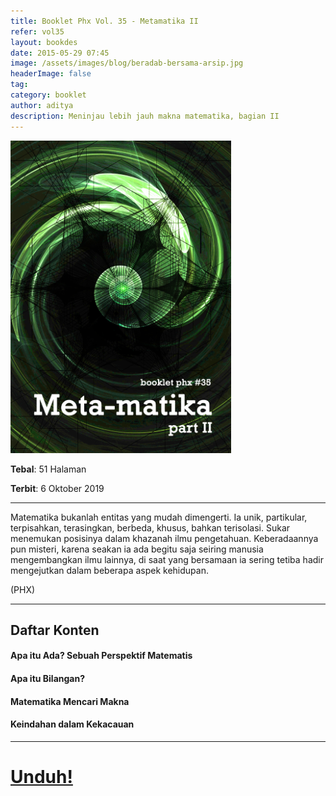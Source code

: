 ```yaml
---
title: Booklet Phx Vol. 35 - Metamatika II
refer: vol35
layout: bookdes
date: 2015-05-29 07:45
image: /assets/images/blog/beradab-bersama-arsip.jpg
headerImage: false
tag:
category: booklet
author: aditya
description: Meninjau lebih jauh makna matematika, bagian II
---
```


<img class="image" src="/assets/images/cover/booklet35.jpg" alt="__" height="500px">

__Tebal__: 51 Halaman

__Terbit__: 6 Oktober 2019

***

Matematika bukanlah entitas yang mudah dimengerti. Ia unik, partikular, terpisahkan, terasingkan, berbeda, khusus, bahkan terisolasi. Sukar menemukan posisinya dalam khazanah ilmu pengetahuan. Keberadaannya pun misteri, karena seakan ia ada begitu saja seiring manusia mengembangkan ilmu lainnya, di saat yang bersamaan ia sering tetiba hadir mengejutkan dalam beberapa aspek kehidupan.

(PHX)

***

## Daftar Konten

#### Apa itu  Ada? Sebuah Perspektif Matematis

#### Apa itu Bilangan?

#### Matematika Mencari Makna

#### Keindahan dalam Kekacauan

[1]: http://phoenixfin.github.io/menuju-dunia-pasca-literasi/

***

# [Unduh!][akses]

[akses]: http://phoenixfin.github.io/assets/pdf/bookletphx/booklet35.pdf
